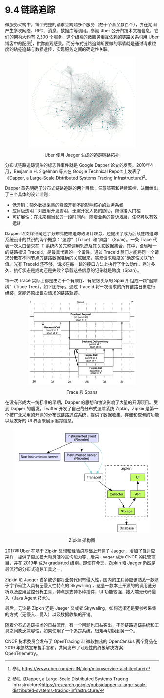 # 9.4 链路追踪

微服务架构中，每个完整的请求会跨越多个服务（数十个甚至数百个），并在期间产生多次网络、RPC、消息、数据库等调用。参阅 Uber 公开的技术文档信息，它们的架构大约有 2,200 个服务，这个级别的微服务相互依赖的链路关系引用 Uber 博客中的配图[^1]，供你直观感受。而分布式链路追踪所要做的事情就是通过请求粒度的轨迹追踪与数据透传，实现服务之间的确定性关联。

<div  align="center">
	<img src="../assets/uber-microservice.png" width = "350"  align=center />
	<p>Uber 使用 Jaeger 生成的追踪链路拓扑</p>
</div>


分布式链路追踪诞生的标志性事件就是 Google Dapper 论文的发表。2010年4月，Benjamin H. Sigelman 等人在 Google Technical Report 上发表了《Dapper, a Large-Scale Distributed Systems Tracing Infrastructure》[^2]。

Dapper 首先明确了分布式链路追踪的两个目标：任意部署和持续监控，进而给出了三个具体的设计准则：

- 低开销：额外数据采集的资源开销不能影响核心的业务系统
- 应用级透明：对应用开发透明，无需开发人员的协助，降低接入门槛
- 可扩展性：在未来相当长的一段时间内，随着业务的告诉发展，任然可以有效运转

Dapper 论文详细阐述了分布式链路追踪的设计理念，还提出了成为后续链路追踪系统设计的共识的两个概念：“追踪”（Trace）和“跨度”（Span）。一条 Trace 代表一次入口请求在 IT 系统内的完整调用轨迹及其关联数据集合。其中，全局唯一的链路标识 TraceId，是最具代表的一个属性。通过 TraceId 我们才能将同一个请求分散在不同节点的链路数据准确的关联起来，实现请求粒度的“确定性关联”价值。光有 TraceId 还不够，请求在每一跳的接口方法上执行了什么动作、耗时多久、执行状态是成功还是失败？承载这些信息的记录就是跨度（Span）。

每一次 Trace 实际上都是由若干个有顺序、有层级关系的 Span 所组成一颗“追踪树”（Trace Tree），如下图所示。通过 TraceId 将一次请求的所有链路日志进行组装，就能还原出该次请求的链路轨迹。

<div  align="center">
	<img src="../assets/Dapper-trace-span.png" width = "350"  align=center />
	<p>Trace 和 Spans</p>
</div>

在没有形成大一统标准的早期，Dapper 的思想和协议影响了大量的开源项目。受到 Dapper 的启发，Twitter 开发了自己的分布式追踪系统 Zipkin，Zipkin 是第一个被广泛采用的开源的分布式链路追踪系统，提供了数据收集、存储和查询的功能以及友好的 UI 界面来展示追踪信息。

<div  align="center">
	<img src="../assets/zipkin-architecture.png" width = "450"  align=center />
	<p>Zipkin 架构图</p>
</div>

2017年 Uber 在基于 Zipkin 思想和经验的基础上开源了 Jaeger，增加了自适应采样、提供了更加强大和灵活的查询能力等，后来 Jaeger 成为 CNCF 的托管项目，并在 2019年 成为 graduated 级别。即使在今天，Zipkin 和 Jaeger 仍然是最流行的分布式追踪工具之一。

Zipkin 和 Jaeger 或多或少都对业务代码有侵入性，国内的工程师应该熟悉一款基于字节码注入具有无侵入性特点的 Skywaling ，这是一款本土开源的的调用链分析以及应用监控分析工具，特点是支持多种插件，UI 功能较强，接入端无代码侵入（Java Agent 技术）。

最后，无论是 Zipkin 还是 Jaeger 又或者 Skywaling，如何选择还是要参考采集的方式（无侵入、侵入）以及数据收集的开销。


随着分布式追踪技术的日益流行，有一个问题也日益突出，不同链路追踪系统和工具之间缺乏兼容性，如果使用了一个追踪系统，很难再切换到另一个。


CNCF 技术委员会发布了 OpenTracing 和 微软推出的 OpenCensus 两个竞品在 2019 年忽然宣布握手言和，共同发布了可观性的终极解决方案 OpenTelemetry。


[^1]: 参见 https://www.uber.com/en-IN/blog/microservice-architecture/
[^2]: 参见《Dapper, a Large-Scale Distributed Systems Tracing Infrastructure》https://research.google/pubs/dapper-a-large-scale-distributed-systems-tracing-infrastructure/

[^3]: 参见 https://logz.io/gap/devops-pulse-2022/